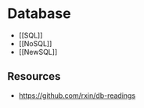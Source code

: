 # Database


- [[SQL]]
- [[NoSQL]]
- [[NewSQL]]


## Resources

- https://github.com/rxin/db-readings
